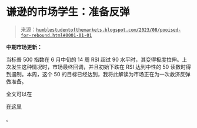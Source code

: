 <!--yml

分类：未分类

日期：2024-05-18 01:26:18

-->

# 谦逊的市场学生：准备反弹

> 来源：[`humblestudentofthemarkets.blogspot.com/2023/08/pooised-for-rebound.html#0001-01-01`](https://humblestudentofthemarkets.blogspot.com/2023/08/pooised-for-rebound.html#0001-01-01)

**中期市场更新：**

当标普 500 指数在 6 月中旬的 14 周 RSI 超过 90 水平时，其变得极度拉伸。上次发生这种情况时，市场最终回调，并且初始下跌在 RSI 达到中性的 50 读数时得到遏制。本周，这个 50 的目标已经达到，我将此解读为市场正在为一次救济反弹做准备。

全文可以在

[在这里](https://humblestudentofthemarkets.com/2023/08/16/pooised-for-a-rebound/)

。
